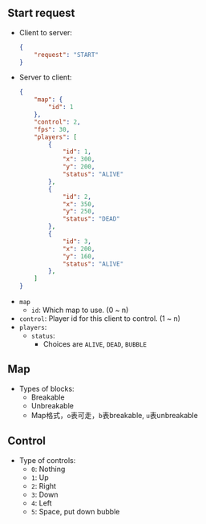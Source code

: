 ## Start request
- Client to server:
    ```json
    {
        "request": "START"
    }
    ```
- Server to client:
    ```json
    {
        "map": {
            "id": 1
        },
        "control": 2,
        "fps": 30,
        "players": [
            {
                "id": 1,
                "x": 300,
                "y": 200,
                "status": "ALIVE"
            },
            {
                "id": 2,
                "x": 350,
                "y": 250,
                "status": "DEAD"
            },
            {
                "id": 3,
                "x": 200,
                "y": 160,
                "status": "ALIVE"
            },
        ]
    }
    ```
- `map`
    - `id`: Which map to use. (0 ~ n)
- `control`: Player id for this client to control. (1 ~ n)
- `players`:
    - `status`:
        - Choices are `ALIVE`, `DEAD`, `BUBBLE`
## Map
- Types of blocks:
    - Breakable
    - Unbreakable
    - Map格式，`o`表可走，`b`表breakable, `u`表unbreakable
## Control
- Type of controls:
    - `0`: Nothing
    - `1`: Up
    - `2`: Right
    - `3`: Down
    - `4`: Left
    - `5`: Space, put down bubble